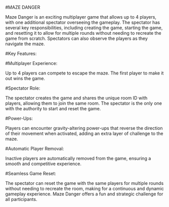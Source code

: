 #MAZE DANGER

Maze Danger is an exciting multiplayer game that allows up to 4 players, with one additional spectator overseeing the gameplay. The spectator has several key responsibilities, including creating the game, starting the game, and resetting it to allow for multiple rounds without needing to recreate the game from scratch. Spectators can also observe the players as they navigate the maze.

#Key Features:

#Multiplayer Experience: 

Up to 4 players can compete to escape the maze. The first player to make it out wins the game.

#Spectator Role: 

The spectator creates the game and shares the unique room ID with players, allowing them to join the same room. The spectator is the only one with the authority to start and reset the game.

#Power-Ups: 

Players can encounter gravity-altering power-ups that reverse the direction of their movement when activated, adding an extra layer of challenge to the maze.

#Automatic Player Removal:

Inactive players are automatically removed from the game, ensuring a smooth and competitive experience.

#Seamless Game Reset: 

The spectator can reset the game with the same players for multiple rounds without needing to recreate the room, making for a continuous and dynamic gameplay experience.
Maze Danger offers a fun and strategic challenge for all participants.
